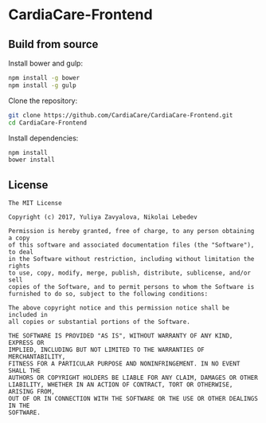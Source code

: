 # CardiaCare-Frontend


## Build from source

Install bower and gulp:

```bash
npm install -g bower
npm install -g gulp
```

Clone the repository:

```bash
git clone https://github.com/CardiaCare/CardiaCare-Frontend.git
cd CardiaCare-Frontend
```

Install dependencies:

```bash
npm install
bower install
```

## License

    The MIT License

    Copyright (c) 2017, Yuliya Zavyalova, Nikolai Lebedev

    Permission is hereby granted, free of charge, to any person obtaining a copy
    of this software and associated documentation files (the "Software"), to deal
    in the Software without restriction, including without limitation the rights
    to use, copy, modify, merge, publish, distribute, sublicense, and/or sell
    copies of the Software, and to permit persons to whom the Software is
    furnished to do so, subject to the following conditions:

    The above copyright notice and this permission notice shall be included in
    all copies or substantial portions of the Software.

    THE SOFTWARE IS PROVIDED "AS IS", WITHOUT WARRANTY OF ANY KIND, EXPRESS OR
    IMPLIED, INCLUDING BUT NOT LIMITED TO THE WARRANTIES OF MERCHANTABILITY,
    FITNESS FOR A PARTICULAR PURPOSE AND NONINFRINGEMENT. IN NO EVENT SHALL THE
    AUTHORS OR COPYRIGHT HOLDERS BE LIABLE FOR ANY CLAIM, DAMAGES OR OTHER
    LIABILITY, WHETHER IN AN ACTION OF CONTRACT, TORT OR OTHERWISE, ARISING FROM,
    OUT OF OR IN CONNECTION WITH THE SOFTWARE OR THE USE OR OTHER DEALINGS IN THE
    SOFTWARE.
